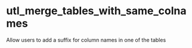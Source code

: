 # utl_merge_tables_with_same_colnames
Allow users to add a suffix for column names in one of the tables
